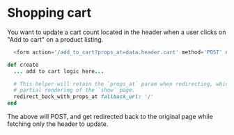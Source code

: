 # Shopping cart

You want to update a cart count located in the header when a user clicks on "Add
to cart" on a product listing.

```javascript
  <form action='/add_to_cart?props_at=data.header.cart' method='POST' data-bz-remote={true}>
```

```ruby
def create
  ... add to cart logic here...

  # This helper will retain the `props_at` param when redirecting, which allows the
  # partial rendering of the `show` page.
  redirect_back_with_props_at fallback_url: '/'
end
```

The above will POST, and get redirected back to the original page while fetching
only the header to update.

